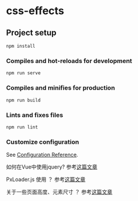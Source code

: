 # css-effects

## Project setup
```
npm install
```

### Compiles and hot-reloads for development
```
npm run serve
```

### Compiles and minifies for production
```
npm run build
```

### Lints and fixes files
```
npm run lint
```

### Customize configuration
See [Configuration Reference](https://cli.vuejs.org/config/).


如何在Vue中使用jquery? 
参考[这篇文章](https://juejin.im/entry/5b446efde51d45194e0b8985)


PxLoader.js 使用 ？
参考[这篇文章](https://www.wenjiangs.com/resource/pxloader-js.html)

关于一些页面高度、元素尺寸 ？
参考[这篇文章](https://juejin.im/post/5d63d052f265da03e61b1e34)